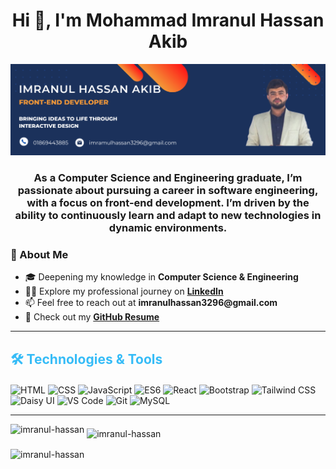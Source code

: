 <h1 align="center">Hi 👋, I'm  Mohammad Imranul Hassan Akib</h1>
<div align="center"" > <img src="2.png"> </div>
<h3 align="center">As a Computer Science and Engineering graduate, I’m passionate about pursuing a career in software engineering, with a focus on front-end development. I’m driven by the ability to continuously learn and adapt to new technologies in dynamic environments.</h3>

<!-- About Me -->
### 🌱 About Me
<ul>
    <li>🎓 Deepening my knowledge in <strong>Computer Science & Engineering</strong></li>
    <li>👨‍💻 Explore my professional journey on <a href="https://www.linkedin.com/in/mohammad-imranul-hassan-akib-73a510245/" target="_blank"><strong>LinkedIn</strong></a></li>
    <li>📫 Feel free to reach out at <strong>imranulhassan3296@gmail.com</strong></li>
    <li>📄 Check out my <a href="https://imranul-hassan.github.io/imranul-hassan-resume/" target="_blank"><strong>GitHub Resume</strong></a></li>
  </ul>

---

<!-- Technologies & Tools -->
<h2 align="left" style="color: #36BCF7;">🛠️ Technologies & Tools</h2>
<div align="left" style="margin-top: 20px;">
  <p>
    <img src="https://img.shields.io/badge/HTML-E34F26?style=flat-square&logo=html5&logoColor=white" alt="HTML">
    <img src="https://img.shields.io/badge/CSS-1572B6?style=flat-square&logo=css3&logoColor=white" alt="CSS">
    <img src="https://img.shields.io/badge/JavaScript-F7DF1E?style=flat-square&logo=javascript&logoColor=black" alt="JavaScript">
    <img src="https://img.shields.io/badge/ES6-F7DF1E?style=flat-square&logo=javascript&logoColor=black" alt="ES6">
    <img src="https://img.shields.io/badge/React-20232A?style=flat-square&logo=react&logoColor=61DAFB" alt="React">
    <img src="https://img.shields.io/badge/Bootstrap-563D7C?style=flat-square&logo=bootstrap&logoColor=white" alt="Bootstrap">
    <img src="https://img.shields.io/badge/Tailwind_CSS-38B2AC?style=flat-square&logo=tailwind-css&logoColor=white" alt="Tailwind CSS">
    <img src="https://img.shields.io/badge/Daisy_UI-FF1493?style=flat-square" alt="Daisy UI">
    <img src="https://img.shields.io/badge/VS_Code-007ACC?style=flat-square&logo=visual-studio-code&logoColor=white" alt="VS Code">
    <img src="https://img.shields.io/badge/Git-F05032?style=flat-square&logo=git&logoColor=white" alt="Git">
    <img src="https://img.shields.io/badge/MySQL-4479A1?style=flat-square&logo=mysql&logoColor=white" alt="MySQL">
  </p>
</div>

---

<!-- GitHub Stats -->
<p>
  <img align="left" src="https://github-readme-stats.vercel.app/api/top-langs?username=imranul-hassan&show_icons=true&locale=en&layout=compact" alt="imranul-hassan" />
</p>
<p style="margin-top: 20px;">&nbsp;<img align="center" src="https://github-readme-stats.vercel.app/api?username=imranul-hassan&show_icons=true&locale=en" alt="imranul-hassan" /></p>
<p><img align="center" src="https://github-readme-streak-stats.herokuapp.com/?user=imranul-hassan&" alt="imranul-hassan" /></p>
